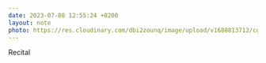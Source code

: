 ```yaml
---
date: 2023-07-08 12:55:24 +0200
layout: note
photo: https://res.cloudinary.com/dbi2zounq/image/upload/v1688813712/cgd1ryujaje314sm6vdi.jpg
---
```

Recital 
